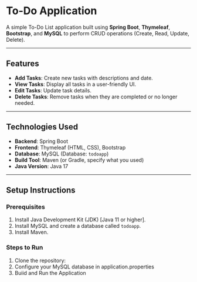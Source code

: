 # To-Do Application

A simple To-Do List application built using **Spring Boot**, **Thymeleaf**, **Bootstrap**, and **MySQL** to perform CRUD operations (Create, Read, Update, Delete).

---

## Features

- **Add Tasks**: Create new tasks with descriptions and date.
- **View Tasks**: Display all tasks in a user-friendly UI.
- **Edit Tasks**: Update task details.
- **Delete Tasks**: Remove tasks when they are completed or no longer needed.

---

## Technologies Used

- **Backend**: Spring Boot
- **Frontend**: Thymeleaf (HTML, CSS), Bootstrap
- **Database**: MySQL (Database: `todoapp`)
- **Build Tool**: Maven (or Gradle, specify what you used)
- **Java Version**: Java 17 

---

## Setup Instructions

### Prerequisites
1. Install Java Development Kit (JDK) [Java 11 or higher].
2. Install MySQL and create a database called `todoapp`.
3. Install Maven.

### Steps to Run
1. Clone the repository:
2. Configure your MySQL database in application.properties
3. Buiid and Run the Application
